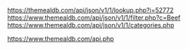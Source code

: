 https://themealdb.com/api/json/v1/1/lookup.php?i=52772
https://www.themealdb.com/api/json/v1/1/filter.php?c=Beef
https://www.themealdb.com/api/json/v1/1/categories.php

https://www.themealdb.com/api.php
